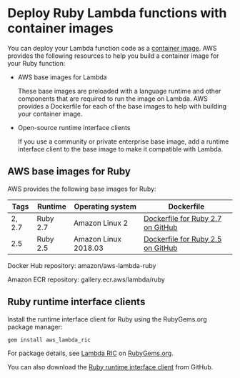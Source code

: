# Deploy Ruby Lambda functions with container images<a name="ruby-image"></a>

You can deploy your Lambda function code as a [container image](images-create.md)\. AWS provides the following resources to help you build a container image for your Ruby function:
+ AWS base images for Lambda

  These base images are preloaded with a language runtime and other components that are required to run the image on Lambda\. AWS provides a Dockerfile for each of the base images to help with building your container image\.
+ Open\-source runtime interface clients

  If you use a community or private enterprise base image, add a runtime interface client to the base image to make it compatible with Lambda\.

## AWS base images for Ruby<a name="ruby-image-base"></a>

AWS provides the following base images for Ruby:


| Tags | Runtime | Operating system | Dockerfile | 
| --- | --- | --- | --- | 
| 2, 2\.7 | Ruby 2\.7 | Amazon Linux 2 | [Dockerfile for Ruby 2\.7 on GitHub](https://github.com/aws/aws-lambda-base-images/blob/ruby2.7/Dockerfile.ruby2.7) | 
| 2\.5 | Ruby 2\.5 | Amazon Linux 2018\.03 | [Dockerfile for Ruby 2\.5 on GitHub](https://github.com/aws/aws-lambda-base-images/blob/ruby2.5/Dockerfile.ruby2.5) | 

Docker Hub repository: amazon/aws\-lambda\-ruby

Amazon ECR repository: gallery\.ecr\.aws/lambda/ruby

## Ruby runtime interface clients<a name="ruby-image-clients"></a>

Install the runtime interface client for Ruby using the RubyGems\.org package manager:

```
gem install aws_lambda_ric
```

For package details, see [Lambda RIC](https://rubygems.org/gems/aws_lambda_ric) on [RubyGems\.org](https://rubygems.org/pages/about)\.

You can also download the [Ruby runtime interface client](https://github.com/aws/aws-lambda-ruby-runtime-interface-client) from GitHub\.